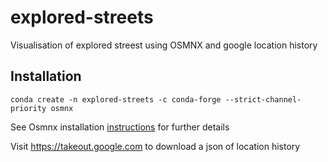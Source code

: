 # explored-streets
Visualisation of explored streest using OSMNX and google location history

## Installation
```
conda create -n explored-streets -c conda-forge --strict-channel-priority osmnx
```

See Osmnx installation [instructions](https://osmnx.readthedocs.io/en/stable/installation.html) for further details  

Visit https://takeout.google.com to download a json of location history